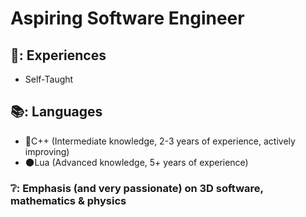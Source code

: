 # Aspiring Software Engineer
## 🔰: Experiences
- Self-Taught
## 📚: Languages
- 🧰C++ (Intermediate knowledge, 2-3 years of experience, actively improving)
- 🌑Lua (Advanced knowledge, 5+ years of experience)
### ❔: Emphasis (and very passionate) on 3D software, mathematics & physics

<!--
**Pyritium/Pyritium** is a ✨ _special_ ✨ repository because its `README.md` (this file) appears on your GitHub profile.

Here are some ideas to get you started:

- 🔭 I’m currently working on ...
- 🌱 I’m currently learning ...
- 👯 I’m looking to collaborate on ...
- 🤔 I’m looking for help with ...
- 💬 Ask me about ...
- 📫 How to reach me: ...
- 😄 Pronouns: ...
- ⚡ Fun fact: ...
-->
